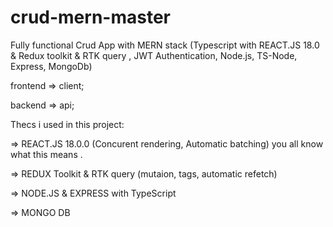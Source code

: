 # crud-mern-master
Fully functional Crud App with MERN stack (Typescript with REACT.JS 18.0 &amp; Redux toolkit &amp; RTK query , JWT Authentication, Node.js, TS-Node, Express, MongoDb)

frontend => client;

backend => api;



Thecs i used in this project:

 => REACT.JS 18.0.0 (Concurent rendering, Automatic batching) you all know what this means .
 
 => REDUX Toolkit & RTK query (mutaion, tags, automatic refetch)
 
 => NODE.JS & EXPRESS with TypeScript

=> MONGO DB 
